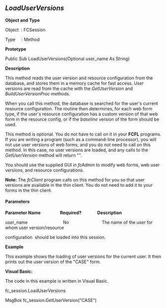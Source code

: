 _LoadUserVersions_
------------------

**Object and Type**

Object  : FCSession

Type     : Method

**Prototype**

Public Sub LoadUserVersions(Optional user_name As String)

**Description**

This method reads the user version and resource configuration from the database, and stores them in a memory cache for fast access. User versions are read from the cache with the _GetUserVersion_ and _BuildUserVersionProc_ methods.

When you call this method, the database is searched for the user's current resource configuration. The routine then determines, for each web form type, if the user's resource configuration has a custom version of that web form in the resource config, or if the _baseline_ version of the form should be used.

This method is optional. You do not have to call on it in your **FCFL** programs. If you are writing a program (such as a command-line processor), you will not use user versions of web forms, and you do not need to call on this method. In this case, no user versions are loaded, and any calls to the _GetUserVersion_ method will return "".

You should use the supplied GUI in _fcAdmin_ to modify web forms, web user versions, and resource configurations.

**Note:** The _fcClient_ program calls on this method for you so that user versions are available in the thin client. You do not need to add it to your forms in the thin client.

#### Parameters
**Parameter Name**                **Required?**             **Description**

user_name                             No                           The name of the user for whom user version/resource

configuration  should be loaded into this session.

**Example**

This example shows the loading of user versions for the current user. It then prints out the user version of the "CASE" form.

**Visual Basic:**

The code in this example is written in Visual Basic.

fc_session.LoadUserVersions

MsgBox fc_session.GetUserVersion("CASE")